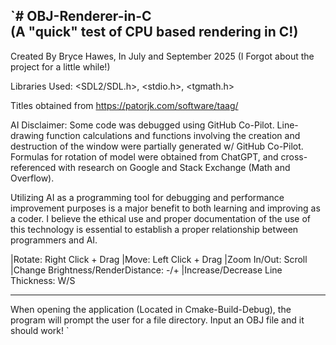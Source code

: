 `# OBJ-Renderer-in-C                                                                     
(A "quick" test of CPU based rendering in C!)
------------------------------------------------------------------------------------------------
Created By Bryce Hawes, In July and September 2025
(I Forgot about the project for a little while!)

Libraries Used:
<SDL2/SDL.h>, <stdio.h>, <tgmath.h>

Titles obtained from https://patorjk.com/software/taag/

AI Disclaimer:
Some code was debugged using GitHub Co-Pilot. Line-drawing function calculations and functions
involving the creation and destruction of the window were partially generated w/ GitHub Co-Pilot.
Formulas for rotation of model were obtained from ChatGPT, and cross-referenced with research on
Google and Stack Exchange (Math and Overflow).

Utilizing AI as a programming tool for debugging and performance improvement purposes is a major 
benefit to both learning and improving as a coder. I believe the ethical use and proper 
documentation of the use of this technology is essential to establish a proper relationship
between programmers and AI. 

|Rotate:                              Right Click + Drag
|Move:                                Left Click + Drag
|Zoom In/Out:                         Scroll
|Change Brightness/RenderDistance:    -/+
|Increase/Decrease Line Thickness:    W/S

------------------------------------------------------------------------------------------------
When opening the application (Located in Cmake-Build-Debug), the program will prompt the user
for a file directory. Input an OBJ file and it should work!
`
